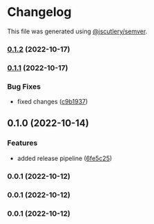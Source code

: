 # Changelog

This file was generated using [@jscutlery/semver](https://github.com/jscutlery/semver).

### [0.1.2](https://github.com/Backbase/golden-sample-app/compare/transactions@0.1.1...transactions@0.1.2) (2022-10-17)

### [0.1.1](https://github.com/Backbase/golden-sample-app/compare/transactions@0.1.0...transactions@0.1.1) (2022-10-17)

### Bug Fixes

- fixed changes ([c9b1937](https://github.com/Backbase/golden-sample-app/commit/c9b1937a0e658b90ebcd4a7c36bbc2a670ac8fa9))

## 0.1.0 (2022-10-14)

### Features

- added release pipeline ([6fe5c25](https://github.com/Backbase/golden-sample-app/commit/6fe5c255dfb7bf250345f4a97819a54f16370706))

### 0.0.1 (2022-10-12)

### 0.0.1 (2022-10-12)

### 0.0.1 (2022-10-12)
